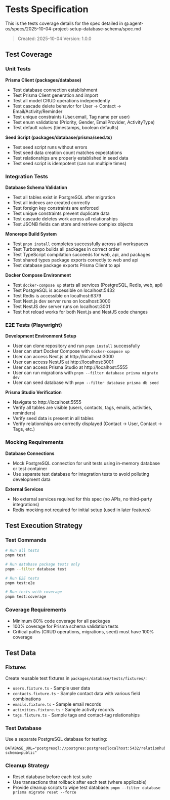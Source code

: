 # Tests Specification

This is the tests coverage details for the spec detailed in @.agent-os/specs/2025-10-04-project-setup-database-schema/spec.md

> Created: 2025-10-04
> Version: 1.0.0

## Test Coverage

### Unit Tests

**Prisma Client (packages/database)**
- Test database connection establishment
- Test Prisma Client generation and import
- Test all model CRUD operations independently
- Test cascade delete behavior for User → Contact → Email/Activity/Reminder
- Test unique constraints (User.email, Tag name per user)
- Test enum validations (Priority, Gender, EmailProvider, ActivityType)
- Test default values (timestamps, boolean defaults)

**Seed Script (packages/database/prisma/seed.ts)**
- Test seed script runs without errors
- Test seed data creation count matches expectations
- Test relationships are properly established in seed data
- Test seed script is idempotent (can run multiple times)

### Integration Tests

**Database Schema Validation**
- Test all tables exist in PostgreSQL after migration
- Test all indexes are created correctly
- Test foreign key constraints are enforced
- Test unique constraints prevent duplicate data
- Test cascade deletes work across all relationships
- Test JSONB fields can store and retrieve complex objects

**Monorepo Build System**
- Test `pnpm install` completes successfully across all workspaces
- Test Turborepo builds all packages in correct order
- Test TypeScript compilation succeeds for web, api, and packages
- Test shared types package exports correctly to web and api
- Test database package exports Prisma Client to api

**Docker Compose Environment**
- Test `docker-compose up` starts all services (PostgreSQL, Redis, web, api)
- Test PostgreSQL is accessible on localhost:5432
- Test Redis is accessible on localhost:6379
- Test Next.js dev server runs on localhost:3000
- Test NestJS dev server runs on localhost:3001
- Test hot reload works for both Next.js and NestJS code changes

### E2E Tests (Playwright)

**Development Environment Setup**
- User can clone repository and run `pnpm install` successfully
- User can start Docker Compose with `docker-compose up`
- User can access Next.js at http://localhost:3000
- User can access NestJS at http://localhost:3001
- User can access Prisma Studio at http://localhost:5555
- User can run migrations with `pnpm --filter database prisma migrate dev`
- User can seed database with `pnpm --filter database prisma db seed`

**Prisma Studio Verification**
- Navigate to http://localhost:5555
- Verify all tables are visible (users, contacts, tags, emails, activities, reminders)
- Verify seed data is present in all tables
- Verify relationships are correctly displayed (Contact → User, Contact → Tags, etc.)

### Mocking Requirements

**Database Connections**
- Mock PostgreSQL connection for unit tests using in-memory database or test container
- Use separate test database for integration tests to avoid polluting development data

**External Services**
- No external services required for this spec (no APIs, no third-party integrations)
- Redis mocking not required for initial setup (used in later features)

## Test Execution Strategy

### Test Commands

```bash
# Run all tests
pnpm test

# Run database package tests only
pnpm --filter database test

# Run E2E tests
pnpm test:e2e

# Run tests with coverage
pnpm test:coverage
```

### Coverage Requirements

- Minimum 80% code coverage for all packages
- 100% coverage for Prisma schema validation tests
- Critical paths (CRUD operations, migrations, seed) must have 100% coverage

## Test Data

### Fixtures

Create reusable test fixtures in `packages/database/tests/fixtures/`:
- `users.fixture.ts` - Sample user data
- `contacts.fixture.ts` - Sample contact data with various field combinations
- `emails.fixture.ts` - Sample email records
- `activities.fixture.ts` - Sample activity records
- `tags.fixture.ts` - Sample tags and contact-tag relationships

### Test Database

Use a separate PostgreSQL database for testing:
```
DATABASE_URL="postgresql://postgres:postgres@localhost:5432/relationhub_test?schema=public"
```

### Cleanup Strategy

- Reset database before each test suite
- Use transactions that rollback after each test (where applicable)
- Provide cleanup scripts to wipe test database: `pnpm --filter database prisma migrate reset --force`
